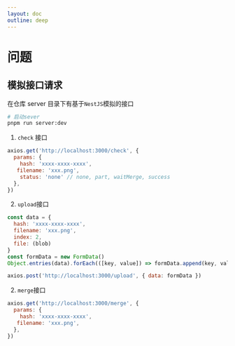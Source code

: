 ```yaml
---
layout: doc
outline: deep
---
```


# 问题

## 模拟接口请求

在仓库 server 目录下有基于`NestJS`模拟的接口

```bash
# 启动sever
pnpm run server:dev
```

1. `check` 接口

```js
axios.get('http://localhost:3000/check', {
  params: {
    hash: 'xxxx-xxxx-xxxx',
   filename: 'xxx.png',
    status: 'none' // none, part, waitMerge, success
  },
})
```

2. `upload`接口

```js
const data = {
  hash: 'xxxx-xxxx-xxxx',
  filename: 'xxx.png',
  index: 2,
  file: (blob)
}
const formData = new FormData()
Object.entries(data).forEach(([key, value]) => formData.append(key, value))

axios.post('http://localhost:3000/upload', { data: formData })

```

2. `merge`接口

```js
axios.get('http://localhost:3000/merge', {
  params: {
    hash: 'xxxx-xxxx-xxxx',
   filename: 'xxx.png',
  },
})
```
